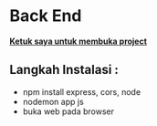 # Back End

[**Ketuk saya untuk membuka project**](http://localhost:5173/)

   ## Langkah Instalasi :

- npm install express, cors, node
- nodemon app js
-  buka web pada browser
